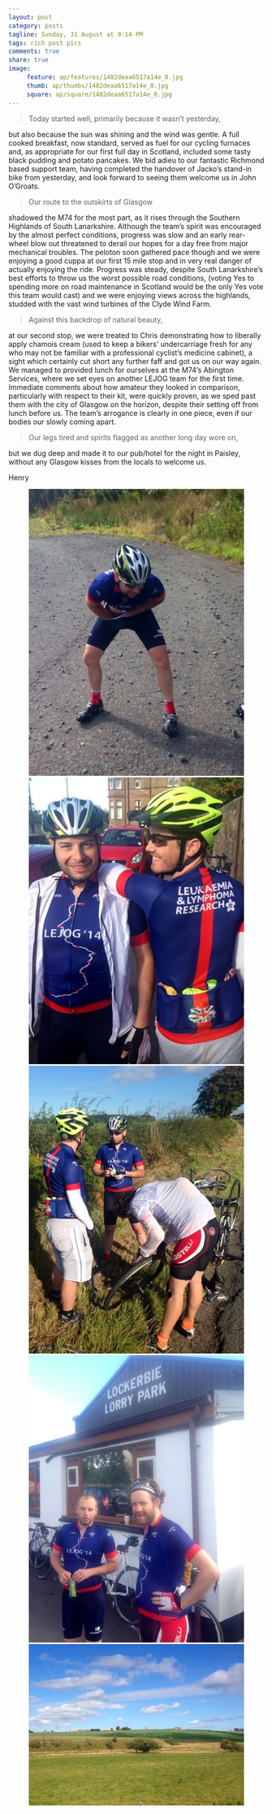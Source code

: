 ```yaml
---
layout: post
category: posts
tagline: Sunday, 31 August at 9:14 PM
tags: rich post pics
comments: true
share: true
image: 
     feature: ap/features/1482deaa6517a14e_0.jpg
     thumb: ap/thumbs/1482deaa6517a14e_0.jpg
     square: ap/square/1482deaa6517a14e_0.jpg
---
```

> Today started well, primarily because it wasn’t yesterday,


but also because the sun was shining and the wind was gentle. A full
cooked breakfast, now standard, served as fuel for our cycling
furnaces and, as appropriate for our first full day in Scotland,
included some tasty black pudding and potato pancakes. We bid adieu to
our fantastic Richmond based support team, having completed the
handover of Jacko’s stand-in bike from yesterday, and look forward to
seeing them welcome us in John O’Groats.


> Our route to the outskirts of Glasgow


shadowed the M74 for the most part, as it rises through the Southern
Highlands of South Lanarkshire. Although the team’s spirit was
encouraged by the almost perfect conditions, progress was slow and an
early rear-wheel blow out threatened to derail our hopes for a day
free from major mechanical troubles. The peloton soon gathered pace
though and we were enjoying a good cuppa at our first 15 mile stop and
in very real danger of actually enjoying the ride. Progress was
steady, despite South Lanarkshire’s best efforts to throw us the worst
possible road conditions, (voting Yes to spending more on road
maintenance in Scotland would be the only Yes vote this team would
cast) and we were enjoying views across the highlands, studded with
the vast wind turbines of the Clyde Wind Farm.


> Against this backdrop of natural beauty,


at our second stop, we were treated to Chris demonstrating how to
liberally apply chamois cream (used to keep a bikers’ undercarriage
fresh for any who may not be familiar with a professional cyclist’s
medicine cabinet), a sight which certainly cut short any further faff
and got us on our way again. We managed to provided lunch for
ourselves at the M74’s Abington Services, where we set eyes on another
LEJOG team for the first time. Immediate comments about how amateur
they looked in comparison, particularly with respect to their kit,
were quickly proven, as we sped past them with the city of Glasgow on
the horizon, despite their setting off from lunch before us. The
team’s arrogance is clearly in one piece, even if our bodies our
slowly coming apart.


> Our legs tired and spirits flagged as another long day wore on,


but we dug deep and made it to our pub/hotel for the night in Paisley,
without any Glasgow kisses from the locals to welcome us.


Henry
<figure class="third">
<a href="/images/ap/standard/1482deaa6517a14e_0.jpg">
<img src="/images/ap/standard/1482deaa6517a14e_0.jpg">
</a><a href="/images/ap/standard/1482deaa6517a14e_1.jpg">
<img src="/images/ap/standard/1482deaa6517a14e_1.jpg">
</a><a href="/images/ap/standard/1482deaa6517a14e_2.jpg">
<img src="/images/ap/standard/1482deaa6517a14e_2.jpg">
</a><a href="/images/ap/standard/1482deaa6517a14e_3.jpg">
<img src="/images/ap/standard/1482deaa6517a14e_3.jpg">
</a><a href="/images/ap/standard/1482deaa6517a14e_4.jpg">
<img src="/images/ap/standard/1482deaa6517a14e_4.jpg">
</a></figure>